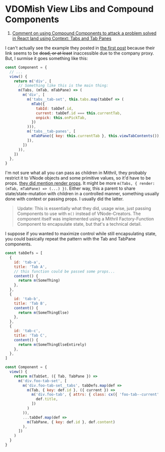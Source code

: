 VDOMish View Libs and Compound Components
=========================================

1. [Comment on using Compound Components to attack a problem solved in React land using Context: Tabs and Tab Panes](ss-1)

[ss-1]: https://github.com/MithrilJS/mithril.js/issues/2148#issuecomment-393279589

I can't actually see the example they posted in [the first post][ss-1] because their link seems to be ~~dead, or at least~~ inaccessible due to the company proxy.  But, I surmise it goes something like this:

```js
const Component = {
  // ...
  view() {
    return m('div', [
      // Something like this is the main thing:
      m(Tabs, (mTab, mTabPane) => (
        m('div', [
          m('tabs__tab-set', this.tabs.map(tabDef => (
            mTab({
              tabId: tabDef.id,
              current: tabDef.id === this.currentTab,
              onpick: this.onPickTab,
            })
          ))),
          m('tabs__tab-panes', [
            mTabPane({ key: this.currentTab }, this.viewTabContents()),
          ]),
        ])
      )),
    ])
  },
}
```

I'm not sure what all you can pass as children in Mithril, they probably restrict it to VNode objects and some primitive values, so it'd have to be props.  [they did mention render props][ss-1].  It might be more `m(Tabs, { render: (mTab, mTabPane) => (...) })`.  Either way, this a parent to share state/state-mutation with children in a controlled manner, something usually done with context or passing props.  I usually did the latter.

> Update: This is essentially what they did, usage wise, just passing Components to use with `m()` instead of VNode-Creators.  The component itself was implemented using a Mithril Factory-Function Component to encapsulate state, but that's a technical detail.

I suppose if you wanted to maximize control while still encapsulating state, you could basically repeat the pattern with the Tab and TabPane components.

```js
const tabDefs = [
  {
    id: 'tab-a',
    title: 'Tab A',
    // this function could be passed some props...
    content() {
      return m(SomeThing)
    },
  },
  {
    id: 'tab-b',
    title: 'Tab B',
    content() {
      return m(SomeThingElse)
    },
  },
  {
    id: 'tab-c',
    title: 'Tab C',
    content() {
      return m(SomeThingElseEntirely)
    },
  },
]

const Component = {
  view() {
    return m(TabSet, ({ Tab, TabPane }) =>
      m('div.foo-tab-set', [
        m('div.foo-tab-set__tabs', tabDefs.map(def =>
          m(Tab, { key: def.id }, ({ current }) =>
            m('div.foo-tab', { attrs: { class: cx({ 'foo-tab--current': current }) } }, [
              def.title,
            ])
          )
        )),
        ...tabDef.map(def =>
          m(TabPane, { key: def.id }, def.content)
        ),
      ])
    )
  }
}
```
